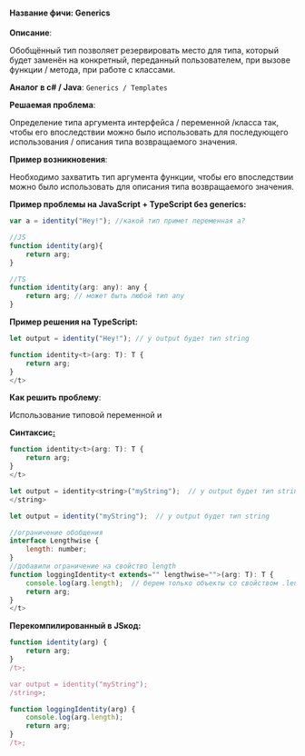 #### **Название фичи: Generics**

**Описание**:

Обобщённый тип позволяет резервировать место для типа, который будет заменён на конкретный, переданный пользователем, при вызове функции / метода, при работе с классами.

**Аналог в c\# / Java**: `Generics / Templates`

**Решаемая проблема**:

Определение типа аргумента интерфейса / переменной  /класса так, чтобы его впоследствии можно было использовать для последующего использования / описания типа возвращаемого значения.

**Пример возникновения**:

Необходимо захватить тип аргумента функции, чтобы его впоследствии можно было использовать для описания типа возвращаемого значения.

**Пример проблемы на JavaScript + TypeScript без generics:**

```js
var a = identity("Hey!"); //какой тип примет переменная a? 

//JS
function identity(arg){
    return arg;
}

//TS
function identity(arg: any): any {
    return arg; // может быть любой тип any
}
```

**Пример решения на TypeScript:**

```js
let output = identity("Hey!"); // у output будет тип string

function identity<t>(arg: T): T {
    return arg;
}
</t>
```

**Как решить проблему**:

Использование типовой переменной и

**Синтаксис**[**:**](https://citifox.ru/event/adidas-dance-battle/)

```js
function identity<t>(arg: T): T {
    return arg;
}
</t>

let output = identity<string>("myString");  // у output будет тип string
</string>

let output = identity("myString");  // у output будет тип string

//ограничение обобщения
interface Lengthwise {
    length: number;
}
//добавили ограничение на свойство length 
function loggingIdentity<t extends="" lengthwise="">(arg: T): T {
    console.log(arg.length);  // берем только объекты со свойством .length
    return arg;
}
</t>
```

**Перекомпилированный в JSкод:**

```js
function identity(arg) {
    return arg;
}
/t>;

var output = identity("myString"); 
/string>;

function loggingIdentity(arg) {
    console.log(arg.length);
    return arg;
}
/t>;
```



